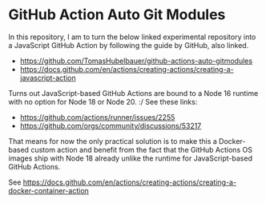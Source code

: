 # GitHub Action **Auto Git Modules**

In this repository, I am to turn the below linked experimental repository into a
JavaScript GitHub Action by following the guide by GitHub, also linked.

- https://github.com/TomasHubelbauer/github-actions-auto-gitmodules 
- https://docs.github.com/en/actions/creating-actions/creating-a-javascript-action

Turns out JavaScript-based GitHub Actions are bound to a Node 16 runtime with no
option for Node 18 or Node 20. :/
See these links:
- https://github.com/actions/runner/issues/2255 
- https://github.com/orgs/community/discussions/53217

That means for now the only practical solution is to make this a Docker-based
custom action and benefit from the fact that the GitHub Actions OS images ship
with Node 18 already unlike the runtime for JavaScript-based GitHub Actions.

See https://docs.github.com/en/actions/creating-actions/creating-a-docker-container-action
